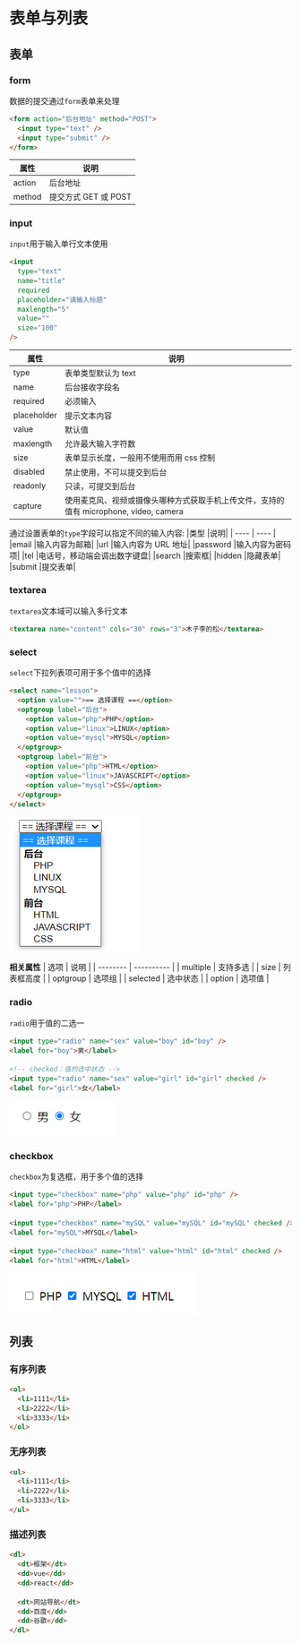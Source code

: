 # 表单与列表

## 表单

### form

数据的提交通过`form`表单来处理

```html
<form action="后台地址" method="POST">
  <input type="text" />
  <input type="submit" />
</form>
```

| 属性   | 说明                 |
| ------ | -------------------- |
| action | 后台地址             |
| method | 提交方式 GET 或 POST |

### input

`input`用于输入单行文本使用

```html
<input
  type="text"
  name="title"
  required
  placeholder="请输入标题"
  maxlength="5"
  value=""
  size="100"
/>
```

| 属性        | 说明                                                                                   |
| ----------- | -------------------------------------------------------------------------------------- |
| type        | 表单类型默认为 text                                                                    |
| name        | 后台接收字段名                                                                         |
| required    | 必须输入                                                                               |
| placeholder | 提示文本内容                                                                           |
| value       | 默认值                                                                                 |
| maxlength   | 允许最大输入字符数                                                                     |
| size        | 表单显示长度，一般用不使用而用 css 控制                                                |
| disabled    | 禁止使用，不可以提交到后台                                                             |
| readonly    | 只读，可提交到后台                                                                     |
| capture     | 使用麦克风、视频或摄像头哪种方式获取手机上传文件，支持的值有 microphone, video, camera |

通过设置表单的`type`字段可以指定不同的输入内容:
|类型 |说明|
| ---- | ---- |
|email |输入内容为邮箱|
|url |输入内容为 URL 地址|
|password |输入内容为密码项|
|tel |电话号，移动端会调出数字键盘|
|search |搜索框|
|hidden |隐藏表单|
|submit |提交表单|

### textarea

`textarea`文本域可以输入多行文本

```html
<textarea name="content" cols="30" rows="3">木子李的松</textarea>
```

### select

`select`下拉列表项可用于多个值中的选择

```html
<select name="lesson">
  <option value="">== 选择课程 ==</option>
  <optgroup label="后台">
    <option value="php">PHP</option>
    <option value="linux">LINUX</option>
    <option value="mysql">MYSQL</option>
  </optgroup>
  <optgroup label="前台">
    <option value="php">HTML</option>
    <option value="linux">JAVASCRIPT</option>
    <option value="mysql">CSS</option>
  </optgroup>
</select>
```

![select标签](../../images/html/07.png)

**相关属性**
| 选项 | 说明 |
| -------- | ---------- |
| multiple | 支持多选 |
| size | 列表框高度 |
| optgroup | 选项组 |
| selected | 选中状态 |
| option | 选项值 |

### radio

`radio`用于值的二选一

```html
<input type="radio" name="sex" value="boy" id="boy" />
<label for="boy">男</label>

<!-- checked：值的选中状态 -->
<input type="radio" name="sex" value="girl" id="girl" checked />
<label for="girl">女</label>
```

![radio标签](../../images/html/08.png)

### checkbox

`checkbox`为复选框，用于多个值的选择

```html
<input type="checkbox" name="php" value="php" id="php" />
<label for="php">PHP</label>

<input type="checkbox" name="mySQL" value="mySQL" id="mySQL" checked />
<label for="mySQL">MYSQL</label>

<input type="checkbox" name="html" value="html" id="html" checked />
<label for="html">HTML</label>
```

![checkbox标签](../../images/html/09.png)

## 列表

### 有序列表

```html
<ol>
  <li>1111</li>
  <li>2222</li>
  <li>3333</li>
</ol>
```

### 无序列表

```html
<ul>
  <li>1111</li>
  <li>2222</li>
  <li>3333</li>
</ul>
```

### 描述列表

```html
<dl>
  <dt>框架</dt>
  <dd>vue</dd>
  <dd>react</dd>

  <dt>网站导航</dt>
  <dd>百度</dd>
  <dd>谷歌</dd>
</dl>
```
